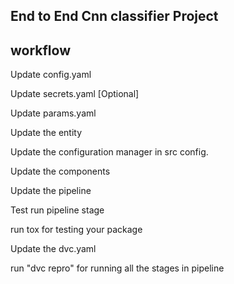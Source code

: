 ## End to End Cnn classifier Project

## workflow

Update config.yaml 

Update secrets.yaml [Optional]

Update params.yaml

Update the entity

Update the configuration manager in src config.

Update the components

Update the pipeline

Test run pipeline stage

run tox for testing your package

Update the dvc.yaml

run "dvc repro" for running all the stages in pipeline